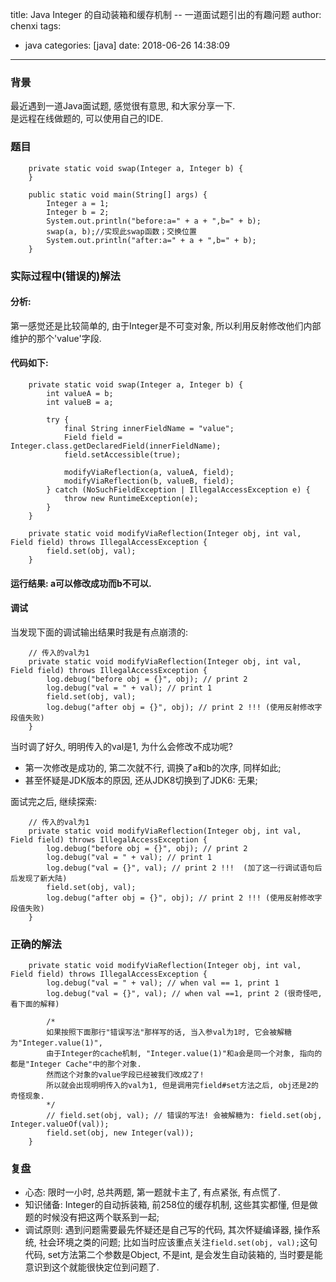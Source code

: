 title: Java Integer 的自动装箱和缓存机制 -- 一道面试题引出的有趣问题
author: chenxi
tags:
  - java
categories: [java]
date: 2018-06-26 14:38:09
---
### 背景
最近遇到一道Java面试题, 感觉很有意思, 和大家分享一下.   
是远程在线做题的, 可以使用自己的IDE. 

### 题目
```
    private static void swap(Integer a, Integer b) {
    }

    public static void main(String[] args) {
        Integer a = 1;
        Integer b = 2;
        System.out.println("before:a=" + a + ",b=" + b);
        swap(a, b);//实现此swap函数；交换位置
        System.out.println("after:a=" + a + ",b=" + b);
    }
```

### 实际过程中(错误的)解法 
#### 分析: 
第一感觉还是比较简单的, 由于Integer是不可变对象, 所以利用反射修改他们内部维护的那个'value'字段. 

#### 代码如下:
```
    private static void swap(Integer a, Integer b) {
        int valueA = b;
        int valueB = a;

        try {
            final String innerFieldName = "value";
            Field field = Integer.class.getDeclaredField(innerFieldName);
            field.setAccessible(true);

            modifyViaReflection(a, valueA, field);
            modifyViaReflection(b, valueB, field);
        } catch (NoSuchFieldException | IllegalAccessException e) {
            throw new RuntimeException(e);
        }
    }

    private static void modifyViaReflection(Integer obj, int val, Field field) throws IllegalAccessException {
        field.set(obj, val);
    }
```

#### 运行结果: a可以修改成功而b不可以. 

#### 调试
当发现下面的调试输出结果时我是有点崩溃的:
```
    // 传入的val为1
    private static void modifyViaReflection(Integer obj, int val, Field field) throws IllegalAccessException {
        log.debug("before obj = {}", obj); // print 2
        log.debug("val = " + val); // print 1
        field.set(obj, val);
        log.debug("after obj = {}", obj); // print 2 !!! (使用反射修改字段值失败)
    }
```
当时调了好久, 明明传入的val是1, 为什么会修改不成功呢?
+ 第一次修改是成功的, 第二次就不行, 调换了a和b的次序, 同样如此;
+ 甚至怀疑是JDK版本的原因, 还从JDK8切换到了JDK6: 无果;

面试完之后, 继续探索: 
```
    // 传入的val为1
    private static void modifyViaReflection(Integer obj, int val, Field field) throws IllegalAccessException {
        log.debug("before obj = {}", obj); // print 2
        log.debug("val = " + val); // print 1
        log.debug("val = {}", val); // print 2 !!!  (加了这一行调试语句后后发现了新大陆)
        field.set(obj, val);
        log.debug("after obj = {}", obj); // print 2 !!! (使用反射修改字段值失败)
    }
```

### 正确的解法
```
    private static void modifyViaReflection(Integer obj, int val, Field field) throws IllegalAccessException {
        log.debug("val = " + val); // when val == 1, print 1
        log.debug("val = {}", val); // when val ==1, print 2 (很奇怪吧, 看下面的解释)

        /*
        如果按照下面那行"错误写法"那样写的话, 当入参val为1时, 它会被解糖为"Integer.value(1)",
        由于Integer的cache机制, "Integer.value(1)"和a会是同一个对象, 指向的都是"Integer Cache"中的那个对象.
        然而这个对象的value字段已经被我们改成2了!
        所以就会出现明明传入的val为1, 但是调用完field#set方法之后, obj还是2的奇怪现象.
        */
        // field.set(obj, val); // 错误的写法! 会被解糖为: field.set(obj, Integer.valueOf(val));
        field.set(obj, new Integer(val));
    }
```


### 复盘
- 心态: 限时一小时, 总共两题, 第一题就卡主了, 有点紧张, 有点慌了. 
- 知识储备: Integer的自动拆装箱, 前258位的缓存机制, 这些其实都懂, 但是做题的时候没有把这两个联系到一起; 
- 调试原则: 遇到问题需要最先怀疑还是自己写的代码, 其次怀疑编译器, 操作系统, 社会环境之类的问题; 
    比如当时应该重点关注`field.set(obj, val);`这句代码, set方法第二个参数是Object, 不是int, 是会发生自动装箱的, 
    当时要是能意识到这个就能很快定位到问题了. 

